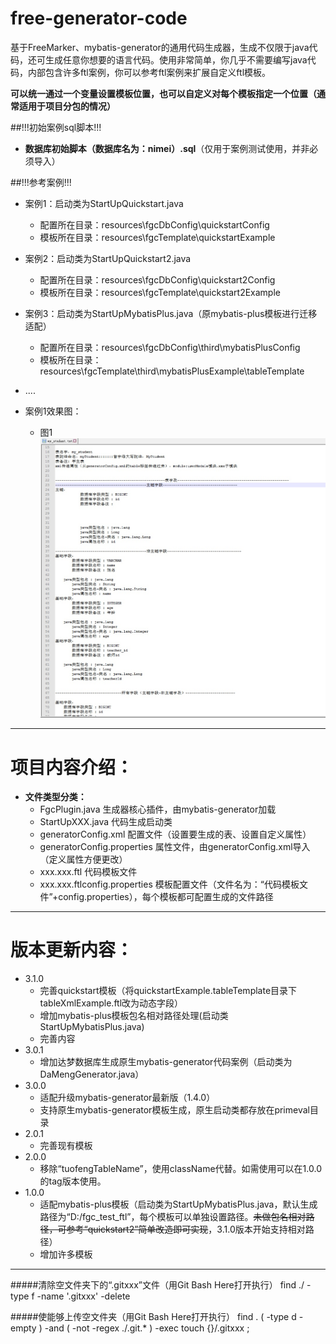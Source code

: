 # free-generator-code


基于FreeMarker、mybatis-generator的通用代码生成器，生成不仅限于java代码，还可生成任意你想要的语言代码。使用非常简单，你几乎不需要编写java代码，内部包含许多ftl案例，你可以参考ftl案例来扩展自定义ftl模板。

**可以统一通过一个变量设置模板位置，也可以自定义对每个模板指定一个位置（通常适用于项目分包的情况）**


##!!!初始案例sql脚本!!!
+ **数据库初始脚本（数据库名为：nimei）.sql**（仅用于案例测试使用，并非必须导入）


##!!!参考案例!!!
+ 案例1：启动类为StartUpQuickstart.java
  + 配置所在目录：resources\fgcDbConfig\quickstartConfig
  + 模板所在目录：resources\fgcTemplate\quickstartExample
+ 案例2：启动类为StartUpQuickstart2.java
  + 配置所在目录：resources\fgcDbConfig\quickstart2Config
  + 模板所在目录：resources\fgcTemplate\quickstart2Example
+ 案例3：启动类为StartUpMybatisPlus.java（原mybatis-plus模板进行迁移适配）
  + 配置所在目录：resources\fgcDbConfig\third\mybatisPlusConfig
  + 模板所在目录：resources\fgcTemplate\third\mybatisPlusExample\tableTemplate
+ ....


+ 案例1效果图：
  + 图1  ![image](https://github.com/JonSnow592622272/my-image/blob/master/free-generator-code/anli1.jpg)

<hr>

# 项目内容介绍：
+ **文件类型分类：**
  + FgcPlugin.java 生成器核心插件，由mybatis-generator加载
  + StartUpXXX.java 代码生成启动类
  + generatorConfig.xml 配置文件（设置要生成的表、设置自定义属性）
  + generatorConfig.properties 属性文件，由generatorConfig.xml导入（定义属性方便更改）
  + xxx.xxx.ftl 代码模板文件
  + xxx.xxx.ftlconfig.properties 模板配置文件（文件名为：“代码模板文件”+config.properties），每个模板都可配置生成的文件路径
  
  
  


<hr>

# 版本更新内容：
+ 3.1.0
  + 完善quickstart模板（将quickstartExample.tableTemplate目录下tableXmlExample.ftl改为动态字段）
  + 增加mybatis-plus模板包名相对路径处理(启动类StartUpMybatisPlus.java)
  + 完善内容
+ 3.0.1
  + 增加达梦数据库生成原生mybatis-generator代码案例（启动类为DaMengGenerator.java）
+ 3.0.0
  + 适配升级mybatis-generator最新版（1.4.0）
  + 支持原生mybatis-generator模板生成，原生启动类都存放在primeval目录
+ 2.0.1
  + 完善现有模板
+ 2.0.0
  + 移除“tuofengTableName”，使用className代替。如需使用可以在1.0.0的tag版本使用。
+ 1.0.0
  + 适配mybatis-plus模板（启动类为StartUpMybatisPlus.java，默认生成路径为“D:/fgc_test_ftl”，每个模板可以单独设置路径。~~未做包名相对路径，可参考“quickstart2”简单改造即可实现~~，3.1.0版本开始支持相对路径）
  + 增加许多模板
  

<hr>
  
#####清除空文件夹下的“.gitxxx”文件（用Git Bash Here打开执行）
find ./ -type f -name '.gitxxx' -delete

#####使能够上传空文件夹（用Git Bash Here打开执行）
find . \( -type d -empty \) -and \( -not -regex ./\.git.* \) -exec touch {}/.gitxxx \;
